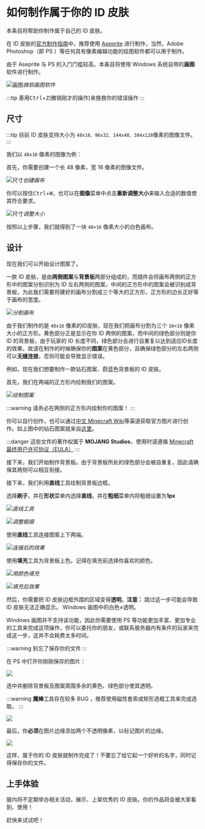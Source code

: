 # 如何制作属于你的 ID 皮肤

本条目将帮助你制作属于自己的 ID 皮肤。

在 ID 皮肤的[官方制作指南](https://itsnathang.me/plugins/nameplates/#/creating-nameplates)中，推荐使用 [Aseprite](https://www.aseprite.org/) 进行制作，当然，Adobe Photoshop（即 PS ）等任何具有像素编辑功能的绘图软件都可以用于制作。

由于 Aseprite 与 PS 的入门门槛较高，本条目将使用 Windows 系统自带的**画图**软件进行制作。

![画图](https://www.hualigs.cn/image/6038bf57a070a.jpg)*微软画图软件*

:::tip
善用<kbd>Ctrl</kbd>+<kbd>Z</kbd>(撤销刚才的操作)来挽救你的错误操作
:::

## 尺寸

:::tip
目前 ID 皮肤支持大小为 `48x16、96x32、144x48、384x128`像素的图像文件。
:::

我们以 `48x16` 像素的图像为例：

首先，你需要创建一个长 48 像素，宽 16 像素的图像文件。

![尺寸](https://www.hualigs.cn/image/6038bf0474146.jpg)*创建画布*

你可以按住<kbd>Ctrl</kbd>+<kbd>W</kbd>，也可以在**图像**菜单中点击**重新调整大小**来输入合适的数值使其符合要求。

![尺寸](https://www.hualigs.cn/image/6038c0f645aa7.jpg)*调整大小*

按照以上步骤，我们就得到了一块 `48×16` 像素大小的白色画布。

## 设计

现在我们可以开始设计图案了。

一款 ID 皮肤，是由**两侧图案**与**背景板**两部分组成的，而插件会将画布两侧的正方形中的图案分别识别为 ID 左右两侧的图案，中间的正方形中的图案会被识别成背景板，为此我们需要将建好的画布分割成三个等大的正方形，正方形的边长正好等于画布的宽度。

![](https://www.hualigs.cn/image/6038c3b5f00d8.jpg)*分割画布*

由于我们制作的是 `48x16` 像素的ID皮肤，现在我们把画布分割为三个 `16×16` 像素大小的正方形。黄色部分正是显示在你 ID 两侧的图案，而中间的绿色部分则是你 ID 的背景板，由于玩家的 ID 长度不同，绿色部分会进行自重复以达到适应ID长度的效果，故请在制作的时候确保你的**图案**在黄色部分，且确保绿色部分的左右两侧可以**无缝连接**，否则可能会导致显示错误。

例如，现在我们想要制作一款钻石图案、蔚蓝色背景板的 ID 皮肤。

首先，我们在两端的正方形内绘制我们的图案。

![](https://www.hualigs.cn/image/6038c9081310d.jpg)*绘制图案*

:::warning
请务必在两侧的正方形内绘制你的图案！
:::

你可以自行创作，也可以通过[中文 Minecraft Wiki](https://minecraft-zh.gamepedia.com/Minecraft_Wiki:%E5%85%B3%E4%BA%8E)等渠道获取官方图片进行创作。如上图中的钻石图案就来自[这里](https://wiki.biligame.com/mc/%E6%96%87%E4%BB%B6:Diamond_Revision_2.png)。

:::danger
这些文件的著作权属于 **MOJANG Studios**，使用时请遵循 [Minecraft 最终用户许可协议（EULA）](https://account.mojang.com/documents/minecraft_eula)
:::

接下来，我们开始制作背景板。由于背景板所处的绿色部分会被自重复，因此请确保其两侧可以相互衔接。

接下来，我们利用**直线**工具绘制背景板边框。

选择**刷子**，并在**形状**菜单内选择**直线**，并在**粗细**菜单内将粗细设置为**1px**

![](https://www.hualigs.cn/image/6038ce020a4cb.jpg)*直线工具*

![](https://www.hualigs.cn/image/6038cec1b673f.jpg)*调整粗细*

使用**直线**工具连接图案上下两端。

![](https://www.hualigs.cn/image/6038cf5c3c450.jpg)*连接后的效果*

使用**填充**工具为背景板上色。记得在填充前选择你喜欢的颜色。

![](https://www.hualigs.cn/image/6038d0afdf6a6.jpg)*用颜色填充*

![](https://www.hualigs.cn/image/6038d1d4ccedc.jpg)*填充后效果*

然后，你需要把 ID 皮肤边框外围的区域变得**透明**。**注意：** 跳过这一步可能会导致 ID 皮肤无法正确显示。 Windows 画图中的白色$\neq$透明。


Windows 画图并不支持该功能，因此你需要使用 PS 等功能更加丰富、更加专业的工具来完成这项操作，你可以委托你的朋友，或联系服务器内有条件的玩家来完成这一步，这并不会耗费太多时间。

:::warning
别忘了保存你的文件
:::

在 PS 中打开你刚刚保存的图片：

![](https://www.hualigs.cn/image/6038d84097475.jpg)

选中并删除背景板及图案周围多余的黄色、绿色部分使其透明。

:::warning
**魔棒**工具存在较多 BUG ，推荐使用磁性套索或矩形选框工具来完成选取。
:::

![](https://www.hualigs.cn/image/6038dcb75dffc.jpg)

最后，你**必须**在图片边缘添加两个不透明像素，以标记图片的边缘。

![](https://www.hualigs.cn/image/6038dd774fe45.jpg)

这样，属于你的 ID 皮肤就制作完成了！不要忘了给它起一个好听的名字，同时记得保存你的文件。

## 上手体验

服内将不定期举办相关活动，展示、上架优秀的 ID 皮肤。你的作品将会被大家看到、使用！

赶快来试试吧！
